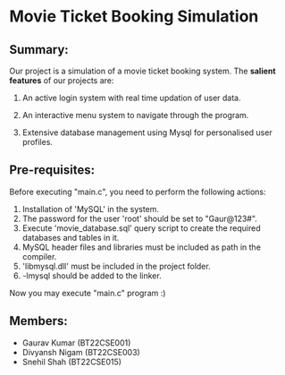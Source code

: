 # Movie Ticket Booking Simulation

## Summary:

Our project is a simulation of a movie ticket booking system.
The **salient features** of our projects are:    

1.   An active login system with real time updation of user data.   

2.  An interactive menu system to navigate through the program.   

3. Extensive database management using Mysql for personalised user profiles.

## Pre-requisites:
Before executing "main.c", you need to perform the following actions:
1. Installation of 'MySQL' in the system.
2. The password for the user 'root' should be set to "Gaur@123#".
3. Execute 'movie_database.sql' query script to create the required databases and tables in it.
4. MySQL header files and libraries must be included as path in the compiler.
5. 'libmysql.dll' must be included in the project folder.
6. -lmysql should be added to the linker.

Now you may execute "main.c" program :)  

## Members:

- Gaurav Kumar (BT22CSE001)  
- Divyansh Nigam (BT22CSE003)
- Snehil Shah (BT22CSE015)  
